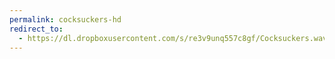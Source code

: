 ```yaml
---
permalink: cocksuckers-hd
redirect_to:
  - https://dl.dropboxusercontent.com/s/re3v9unq557c8gf/Cocksuckers.wav?dl=0
---
```

